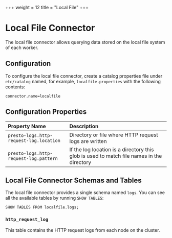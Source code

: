 +++
weight = 12
title = "Local File"
+++

Local File Connector
====================

The local file connector allows querying data stored on the local file system of each worker.

Configuration
-------------

To configure the local file connector, create a catalog properties file under `etc/catalog` named, for example, `localfile.properties` with the following contents:

``` properties
connector.name=localfile
```

Configuration Properties
------------------------

| Property Name                         | Description                                                  |
| :------------------------------------ | :----------------------------------------------------------- |
| `presto-logs.http-request-log.location` | Directory or file where HTTP request logs are written        |
| `presto-logs.http-request-log.pattern`  | If the log location is a directory this glob is used to match file names in the directory |

Local File Connector Schemas and Tables
---------------------------------------

The local file connector provides a single schema named `logs`. You can see all the available tables by running `SHOW TABLES`:

    SHOW TABLES FROM localfile.logs;

### `http_request_log`

This table contains the HTTP request logs from each node on the cluster.
